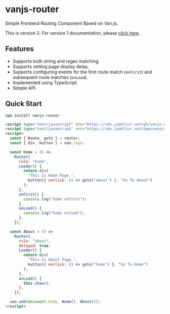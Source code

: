 # vanjs-router

Simple Frontend Routing Component Based on Van.js.

This is version 2. For version 1 documentation, please [click here](https://github.com/iuroc/vanjs-router/tree/79b190f56846bef9906de886ddf29f6c62b892db).

## Features

- Supports both string and regex matching.
- Supports setting page display delay.
- Supports configuring events for the first route match (`onFirst`) and subsequent route matches (`onLoad`).
- Implemented using TypeScript.
- Simple API.

## Quick Start

```shell
npm install vanjs-router
```

```html
<script type="text/javascript" src="https://cdn.jsdelivr.net/gh/vanjs-org/van/public/van-1.5.2.nomodule.min.js"></script>
<script type="text/javascript" src="https://cdn.jsdelivr.net/npm/vanjs-router@latest/dist/vanjs-router.min.js"></script>
<script>
  const { Route, goto } = router;
  const { div, button } = van.tags;

  const Home = () =>
    Route({
      rule: "home",
      Loader() {
        return div(
          "This Is Home Page.",
          button({ onclick: () => goto("about") }, "Go To About")
        );
      },
      onFirst() {
        console.log("home onfirst");
      },
      onLoad() {
        console.log("home onload");
      },
    });

  const About = () =>
    Route({
      rule: "about",
      delayed: true,
      Loader() {
        return div(
          "This Is About Page.",
          button({ onclick: () => goto("home") }, "Go To Home")
        );
      },
      onLoad() {
        this.show();
      },
    });

  van.add(document.body, Home(), About());
</script>
```
